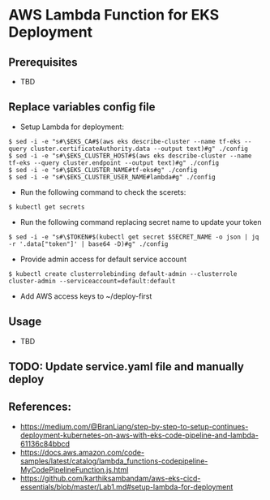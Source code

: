 # AWS Lambda Function for EKS Deployment

## Prerequisites
- TBD

## Replace variables config file
- Setup Lambda for deployment:
```
$ sed -i -e "s#\$EKS_CA#$(aws eks describe-cluster --name tf-eks --query cluster.certificateAuthority.data --output text)#g" ./config
$ sed -i -e "s#\$EKS_CLUSTER_HOST#$(aws eks describe-cluster --name tf-eks --query cluster.endpoint --output text)#g" ./config
$ sed -i -e "s#\$EKS_CLUSTER_NAME#tf-eks#g" ./config
$ sed -i -e "s#\$EKS_CLUSTER_USER_NAME#lambda#g" ./config
```

- Run the following command to check the scerets:
```
$ kubectl get secrets
```

- Run the following command replacing secret name to update your token
```
$ sed -i -e "s#\$TOKEN#$(kubectl get secret $SECRET_NAME -o json | jq -r '.data["token"]' | base64 -D)#g" ./config
```

- Provide admin access for default service account
```
$ kubectl create clusterrolebinding default-admin --clusterrole cluster-admin --serviceaccount=default:default
```

- Add AWS access keys to ~/deploy-first

## Usage
- TBD

## TODO: Update service.yaml file and manually deploy

## References:
- https://medium.com/@BranLiang/step-by-step-to-setup-continues-deployment-kubernetes-on-aws-with-eks-code-pipeline-and-lambda-61136c84bbcd
- https://docs.aws.amazon.com/code-samples/latest/catalog/lambda_functions-codepipeline-MyCodePipelineFunction.js.html
- https://github.com/karthiksambandam/aws-eks-cicd-essentials/blob/master/Lab1.md#setup-lambda-for-deployment